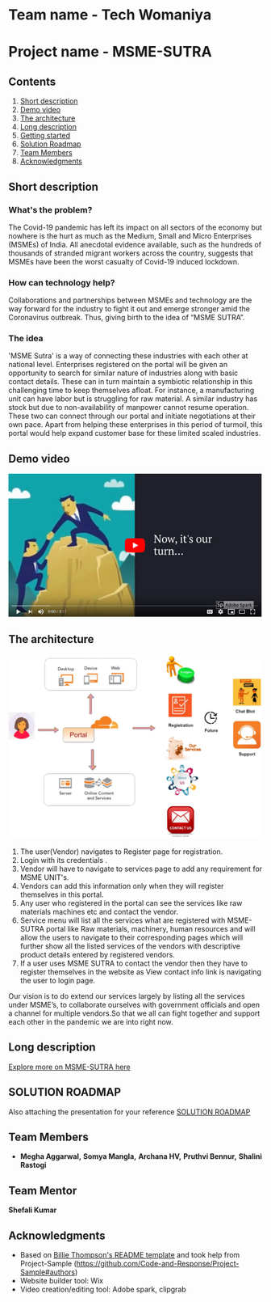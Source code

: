 # Team name - Tech Womaniya
# Project name - MSME-SUTRA

## Contents

1. [Short description](#short-description)
1. [Demo video](#demo-video)
1. [The architecture](#the-architecture)
1. [Long description](#long-description)
1. [Getting started](#getting-started)
1. [Solution Roadmap](#solution-roadmap)
1. [Team Members](#teammembers)
1. [Acknowledgments](#acknowledgments)

## Short description

### What's the problem?

The Covid-19 pandemic has left its impact on all sectors of the economy but nowhere is the hurt as much as the Medium, Small and Micro Enterprises (MSMEs) of India. All anecdotal evidence available, such as the hundreds of thousands of stranded migrant workers across the country, suggests that MSMEs have been the worst casualty of Covid-19 induced lockdown.

### How can technology help?

Collaborations and partnerships between MSMEs and technology are the way forward for the industry to fight it out and emerge stronger amid the Coronavirus outbreak. Thus, giving birth to the idea of  “MSME SUTRA”.

### The idea

'MSME Sutra' is a way of connecting these industries with each other at national level. Enterprises registered on the portal will be given an opportunity to search for similar nature of industries along with basic contact details. These can in turn maintain a symbiotic relationship in this challenging time to keep themselves afloat. For instance, a manufacturing unit can have labor but is struggling for raw material. A similar industry has stock but due to non-availability of manpower cannot resume operation. These two can connect through our portal and initiate negotiations at their own pace. Apart from helping these enterprises in this period of turmoil, this portal would help expand customer base for these limited scaled industries.


## Demo video

[![Watch the video](https://github.com/Meghagg/Project-MSME-SUTRA/blob/master/MSME%20SUTRA%20DEMO%20VIDEO.PNG)](https://www.youtube.com/watch?v=CJsobfaN5BI)

## The architecture

![MSME SUTRA WEB PORTAL - COLLABORATE, SHARE AND GROW TOGETHER](https://github.com/Meghagg/Project-MSME-SUTRA/blob/master/Architecture-%20MSME-SUTRA.jpg)

1. The user(Vendor) navigates to Register page for registration.
2. Login with its credentials .
3. Vendor will have to navigate to services page to add any requirement for MSME UNIT's.
4. Vendors can add this information only when they will register themselves in this portal.
5. Any user who registered in the portal can see the services like raw materials  machines etc and contact the vendor.
6. Service menu will list all the services what are registered with MSME- SUTRA portal like Raw materials, machinery, human    resources and will allow the users to navigate to their corresponding pages which will further show all the listed services of the vendors with descriptive product details entered by registered vendors.
7. If a user uses MSME SUTRA to contact the vendor then they have to register themselves in the website as View contact info link is navigating the user to login page.

Our vision is to do extend our services largely by listing all the services under MSME’s, to collaborate ourselves with government officials and open a channel for multiple vendors.So that we all can fight together and support each other in the pandemic we are into right now.

## Long description

[Explore more on MSME-SUTRA here](Description.pdf)

## SOLUTION ROADMAP

Also attaching the presentation for your reference [SOLUTION ROADMAP](https://github.com/Meghagg/Project-MSME-SUTRA/blob/master/Solution%20Roadmap.pptx)

## Team Members

* **Megha Aggarwal,** 
  **Somya Mangla,** 
  **Archana HV,** 
  **Pruthvi Bennur,** 
  **Shalini Rastogi** 

## Team Mentor

**Shefali Kumar** 

## Acknowledgments

* Based on [Billie Thompson's README template](https://gist.github.com/PurpleBooth/109311bb0361f32d87a2) and took help from Project-Sample (https://github.com/Code-and-Response/Project-Sample#authors)
* Website builder tool: Wix
* Video creation/editing tool: Adobe spark, clipgrab


